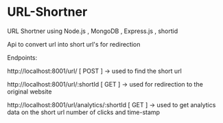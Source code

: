 # URL-Shortner

URL Shortner using Node.js , MongoDB , Express.js , shortid

Api to convert url into short url's for redirection

Endpoints:

http://localhost:8001/url/                              [ POST ]   ->  used to find the short url

http://localhost:8001/url/:shortId                      [ GET ]    ->  used for redirection to the original website

http://localhost:8001/url/analytics/:shortId            [ GET ]    -> used to get analytics data on the short url number of clicks and time-stamp 

